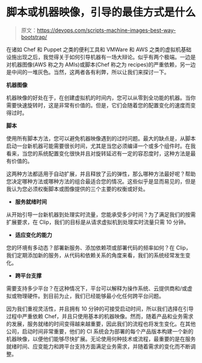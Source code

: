 # 脚本或机器映像，引导的最佳方式是什么

> 原文：<https://devops.com/scripts-machine-images-best-way-bootstrap/>

在诸如 Chef 和 Puppet 之类的便利工具和 VMWare 和 AWS 之类的虚拟机基础设施出现之后，我觉得关于如何引导机器有一场大辩论。似乎有两个极端。一边是对机器图像(AWS 称之为 AMIs)或脚本(Chef 称之为 recipes)的严重依赖，另一边是中间的一堆灰色。当然，这两者各有利弊，所以让我们来探讨一下。

**机器图像**

机器映像的好处在于，在创建虚拟机的时间内，您可以从零到全功能的机器。当你需要快速旋转时，这是非常有价值的。但是，它们会随着您的配置变化的速度而变得过时。

**脚本**

使用所有脚本方法，您可以避免机器映像遇到的过时问题。最大的缺点是，从脚本启动一台新机器可能需要很长时间，尤其是当您必须编译一个或多个组件时。在我看来，当您的系统配置变化很快并且对旋转延迟有一定的容忍度时，这种方法是最有价值的。

这两种方法都适用于自动扩展，并且释放了云的弹性，那么哪种方法最好呢？帮助您决定哪种方法或哪种方法的组合最适合您的情况。这些似乎是显而易见的，但是我认为您必须权衡脚本或图像提供的三个主要的权衡或好处。

*   **服务就绪时间**

从开始引导一台新机器到处理实时流量，您能承受多少时间？为了满足我们的按需扩展要求，在 Clip，我们的目标是从请求虚拟机到处理实时流量只需 10 分钟。

*   **适应变化的能力**

您的环境有多动态？部署新服务、添加依赖项或部署代码的频率如何？在 Clip，我们定期添加新的服务，从代码和依赖关系的角度来看，我们的系统经常发生变化。

*   **跨平台支撑**

需要支持多少平台？在这种情况下，平台可以解释为操作系统、云提供商和/或虚拟或物理硬件。到目前为止，我们已经能够最小化任何跨平台问题。

因为我们重视灵活性，并且拥有 10 分钟的可接受启动时间，所以我们选择在引导过程中严重依赖 Chef，并且只使用基本的机器映像。然而，随着产品和业务需求的发展，服务就绪的时间变得越来越重要，因此我们的流程也将发生变化。在其他公司，启动时间非常重要，他们的 CI 系统会为部署的每个产品版本构建一个新的机器映像，以便他们能够尽快扩展。无论使用何种技术或流程，最重要的是在服务就绪时间、应变能力和跨平台支持方面满足业务需求，并随着需求的变化而不断调整。
